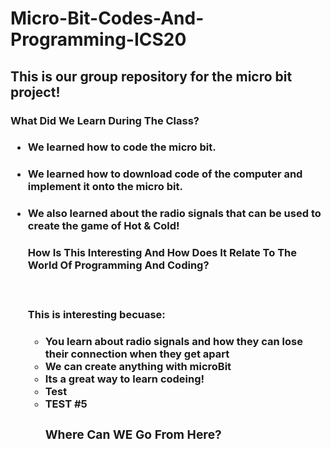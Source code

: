 # Micro-Bit-Codes-And-Programming-ICS20

<h2> This is our group repository for the micro bit project!
 


<h3> What Did We Learn During The Class?

<ul>
 <h4> <li> We learned how to code the micro bit.
   <h4> <li> We learned how to download code of the computer and implement it onto the micro bit.
    <h4> <li> We also learned about the radio signals that can be used to create the game of Hot & Cold!
    

<h4> How Is This Interesting And How Does It Relate To The World Of Programming And Coding?

<br> <h4><p> This is interesting becuase:<p>
 <ul>
 <h4>  <li> You learn about radio signals and how they can lose their connection when they get apart
  <li> We can create anything with microBit
   <li> Its a great way to learn codeing!
    <li> Test
     <li> TEST #5

<h3> Where Can WE Go From Here?

